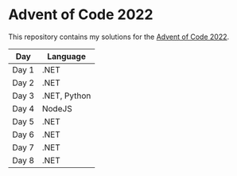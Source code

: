 # Advent of Code 2022

This repository contains my solutions for the [Advent of Code 2022](https://adventofcode.com/2022).

| Day   | Language     |
|-------|--------------|
| Day 1 | .NET         |
| Day 2 | .NET         |
| Day 3 | .NET, Python |
| Day 4 | NodeJS       |
| Day 5 | .NET         |
| Day 6 | .NET         |
| Day 7 | .NET         |
| Day 8 | .NET         |
